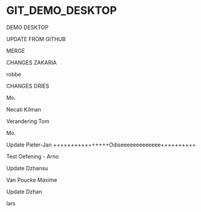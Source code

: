 # GIT_DEMO_DESKTOP

DEMO DESKTOP

UPDATE FROM GITHUB

MERGE

CHANGES ZAKARIA

robbe

CHANGES DRIES


Mo.

Necati Kilman

Verandering Tom

Mo.

Update Pieter-Jan
++++++++++++++++Odiseeeeeeeeeeeee++++++++++

Test Oefening - Arno

Update Dzhansu


Van Poucke Maxime

Update Dzhan

lars

